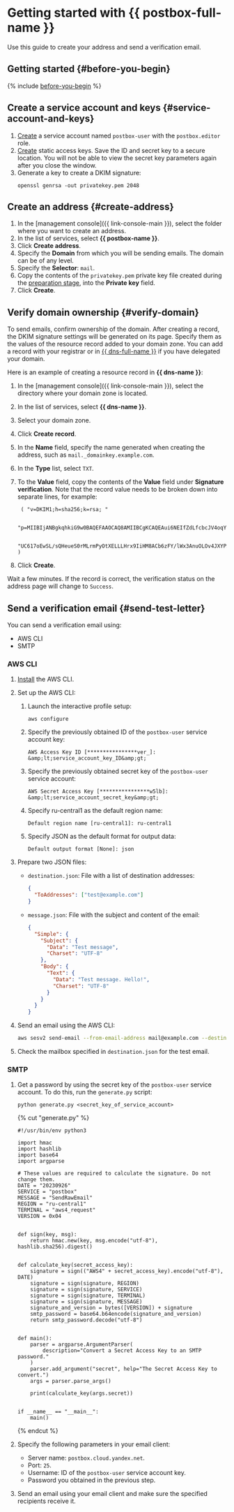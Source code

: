 # Getting started with {{ postbox-full-name }}

Use this guide to create your address and send a verification email.

## Getting started {#before-you-begin}

{% include [before-you-begin](../_tutorials/_tutorials_includes/before-you-begin.md) %}

## Create a service account and keys {#service-account-and-keys}

1. [Create](../iam/operations/sa/create.md) a service account named `postbox-user` with the `postbox.editor` role.
1. [Create](../iam/operations/sa/create-access-key.md) static access keys. Save the ID and secret key to a secure location. You will not be able to view the secret key parameters again after you close the window.
1. Generate a key to create a DKIM signature:
   ```
   openssl genrsa -out privatekey.pem 2048
   ```

## Create an address {#create-address}

1. In the [management console]({{ link-console-main }}), select the folder where you want to create an address.
1. In the list of services, select **{{ postbox-name }}**.
1. Click **Create address**.
1. Specify the **Domain** from which you will be sending emails. The domain can be of any level.
1. Specify the **Selector**: `mail`.
1. Copy the contents of the `privatekey.pem` private key file created during the [preparation stage](#service-account-and-keys), into the **Private key** field.
1. Click **Create**.

## Verify domain ownership {#verify-domain}

To send emails, confirm ownership of the domain. After creating a record, the DKIM signature settings will be generated on its page. Specify them as the values of the resource record added to your domain zone. You can add a record with your registrar or in [{{ dns-full-name }}](../dns/) if you have delegated your domain.

Here is an example of creating a resource record in **{{ dns-name }}**:

1. In the [management console]({{ link-console-main }}), select the directory where your domain zone is located.
1. In the list of services, select **{{ dns-name }}**.
1. Select your domain zone.
1. Click **Create record**.
1. In the **Name** field, specify the name generated when creating the address, such as `mail._domainkey.example.com`.
1. In the **Type** list, select `TXT`.
1. To the **Value** field, copy the contents of the **Value** field under **Signature verification**. Note that the record value needs to be broken down into separate lines, for example:

		( "v=DKIM1;h=sha256;k=rsa; "

		"p=MIIBIjANBgkqhkiG9w0BAQEFAAOCAQ8AMIIBCgKCAQEAui6NEIfZdLfcbcJV4oqY5lWyYXV1ht1zYdrSHCVCWWBaOZ2mIGVzycDKPicLSDZBlN4I8HO2ajclFfQn3013klP7i6VrDSXMmO9hRGgVU+ZhoFJrsMRdbDK/1SIU1k7xiJIudB+YPcc69Y/jHQJk32q7b"

		"UC617oEwSL/sQHeueS0rMLrmPyOtXELLLHrx9IiHM8ACb6zFY/lWx3AnuOLOv4JXYPAQe+b2zvERpHA+AbaCUHi8dJVm1aY/TceakHkUMlWzh4YeSfuQkaNI1PEnLGA3u0WIGyvtTdA3FWhT3w3BFsVWCTFPIxjORvaY/eZMMcj3WM7GUtORbebAOUyBwIDAQAB" )
1. Click **Create**.

Wait a few minutes. If the record is correct, the verification status on the address page will change to `Success`.

## Send a verification email {#send-test-letter}

You can send a verification email using:
* AWS CLI
* SMTP

### AWS CLI

1. [Install](https://docs.aws.amazon.com/cli/latest/userguide/getting-started-install.html) the AWS CLI.
1. Set up the AWS CLI:
   1. Launch the interactive profile setup:
      ```
      aws configure
      ```
   1. Specify the previously obtained ID of the `postbox-user` service account key:
      ```
      AWS Access Key ID [****************ver_]: &amp;lt;service_account_key_ID&amp;gt;
      ```
   1. Specify the previously obtained secret key of the `postbox-user` service account:
      ```
      AWS Secret Access Key [****************w5lb]: &amp;lt;service_account_secret_key&amp;gt;
      ```
   1. Specify ru-central1 as the default region name:
      ```
      Default region name [ru-central1]: ru-central1
      ```
   1. Specify JSON as the default format for output data:
      ```
      Default output format [None]: json
      ```

1. Prepare two JSON files:

   * `destination.json`: File with a list of destination addresses:

      ```json
      {
        "ToAddresses": ["test@example.com"]
      }
      ```

   * `message.json`: File with the subject and content of the email:

      ```json
      {
        "Simple": {
          "Subject": {
            "Data": "Test message",
            "Charset": "UTF-8"
          },
          "Body": {
            "Text": {
              "Data": "Test message. Hello!",
              "Charset": "UTF-8"
            }
          }
        }
      }
      ```

1. Send an email using the AWS CLI:

   ```bash
   aws sesv2 send-email --from-email-address mail@example.com --destination file://destination.json --content file://message.json --endpoint-url https://postbox.cloud.yandex.net
   ```

1. Check the mailbox specified in `destination.json` for the test email.

### SMTP

1. Get a password by using the secret key of the `postbox-user` service account. To do this, run the `generate.py` script:
   ```
   python generate.py <secret_key_of_service_account>
   ```

   {% cut "generate.py" %}

   ```
   #!/usr/bin/env python3

   import hmac
   import hashlib
   import base64
   import argparse

   # These values are required to calculate the signature. Do not change them.
   DATE = "20230926"
   SERVICE = "postbox"
   MESSAGE = "SendRawEmail"
   REGION = "ru-central1"
   TERMINAL = "aws4_request"
   VERSION = 0x04


   def sign(key, msg):
       return hmac.new(key, msg.encode("utf-8"), hashlib.sha256).digest()


   def calculate_key(secret_access_key):
       signature = sign(("AWS4" + secret_access_key).encode("utf-8"), DATE)
       signature = sign(signature, REGION)
       signature = sign(signature, SERVICE)
       signature = sign(signature, TERMINAL)
       signature = sign(signature, MESSAGE)
       signature_and_version = bytes([VERSION]) + signature
       smtp_password = base64.b64encode(signature_and_version)
       return smtp_password.decode("utf-8")


   def main():
       parser = argparse.ArgumentParser(
           description="Convert a Secret Access Key to an SMTP password."
       )
       parser.add_argument("secret", help="The Secret Access Key to convert.")
       args = parser.parse_args()

       print(calculate_key(args.secret))


   if __name__ == "__main__":
       main()
   ```

   {% endcut %}

1. Specify the following parameters in your email client:
   * Server name: `postbox.cloud.yandex.net`.
   * Port: `25`.
   * Username: ID of the `postbox-user` service account key.
   * Password you obtained in the previous step.
1. Send an email using your email client and make sure the specified recipients receive it.
